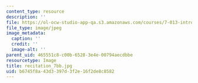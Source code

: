 ```yaml
---
content_type: resource
description: ''
file: https://ol-ocw-studio-app-qa.s3.amazonaws.com/courses/7-013-introductory-biology-spring-2018/b6745f8a43d3397d3f2e16f2de8c8582_recitation_7bb.jpg
file_type: image/jpeg
image_metadata:
  caption: ''
  credit: ''
  image-alt: ''
parent_uid: 465551c8-c00b-6528-3e4e-00794aecdbbe
resourcetype: Image
title: recitation_7bb.jpg
uid: b6745f8a-43d3-397d-3f2e-16f2de8c8582
---
```

